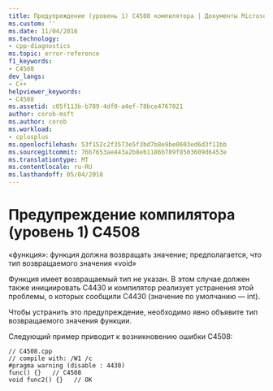 ```yaml
---
title: Предупреждение (уровень 1) C4508 компилятора | Документы Microsoft
ms.custom: ''
ms.date: 11/04/2016
ms.technology:
- cpp-diagnostics
ms.topic: error-reference
f1_keywords:
- C4508
dev_langs:
- C++
helpviewer_keywords:
- C4508
ms.assetid: c05f113b-b789-4df0-a4ef-78bce4767021
author: corob-msft
ms.author: corob
ms.workload:
- cplusplus
ms.openlocfilehash: 53f152c2f3573e5f3bd7b8e9be0603ed6d3f11bb
ms.sourcegitcommit: 76b7653ae443a2b8eb1186b789f8503609d6453e
ms.translationtype: MT
ms.contentlocale: ru-RU
ms.lasthandoff: 05/04/2018
---
```

# <a name="compiler-warning-level-1-c4508"></a>Предупреждение компилятора (уровень 1) C4508
«функция»: функция должна возвращать значение; предполагается, что тип возвращаемого значения «void»  
  
 Функция имеет возвращаемый тип не указан. В этом случае должен также инициировать C4430 и компилятор реализует устранения этой проблемы, о которых сообщили C4430 (значение по умолчанию — int).  
  
 Чтобы устранить это предупреждение, необходимо явно объявите тип возвращаемого значения функции.  
  
 Следующий пример приводит к возникновению ошибки C4508:  
  
```  
// C4508.cpp  
// compile with: /W1 /c  
#pragma warning (disable : 4430)  
func() {}   // C4508  
void func2() {}   // OK  
```